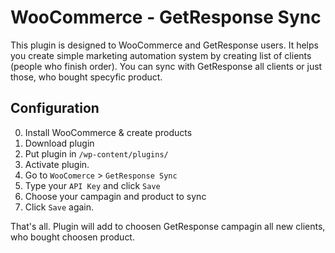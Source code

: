 # WooCommerce - GetResponse Sync
This plugin is designed to WooCommerce and GetResponse users. It helps you create simple marketing automation system by creating list of clients (people who finish order). You can sync with GetResponse all clients or just those, who bought specyfic product. 

## Configuration
0. Install WooCommerce & create products
1. Download plugin
2. Put plugin in `/wp-content/plugins/`
3. Activate plugin.
4. Go to `WooComerce` > `GetResponse Sync`
5. Type your `API Key` and click `Save`
6. Choose your campagin and product to sync
7. Click `Save` again. 

That's all. 
Plugin will add to choosen GetResponse campagin all new clients, who bought choosen product.







